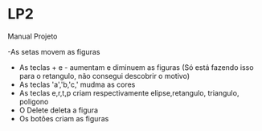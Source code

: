 # LP2
  Manual Projeto
  
-As setas movem as figuras
- As teclas + e - aumentam e diminuem as figuras (Só está fazendo isso para o retangulo, não consegui descobrir o motivo)
- As teclas 'a','b,'c,' mudma as cores
- As teclas e,r,t,p criam respectivamente elipse,retangulo, triangulo, poligono
- O Delete deleta a figura
- Os botões criam as figuras
